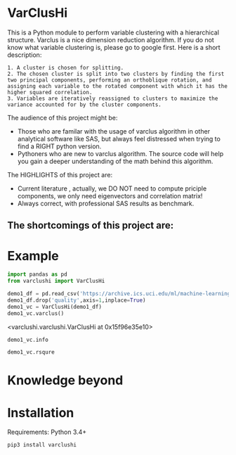 # VarClusHi

This is a Python module to perform variable clustering with a hierarchical structure. Varclus is a nice dimension reduction algorithm. If you do not know what variable clustering is, please go to google first. Here is a short description:

 ```
1. A cluster is chosen for splitting.
2. The chosen cluster is split into two clusters by finding the first two principal components, performing an orthoblique rotation, and assigning each variable to the rotated component with which it has the higher squared correlation.
3. Variables are iteratively reassigned to clusters to maximize the variance accounted for by the cluster components.
```

The audience of this project might be:
- Those who are familar with the usage of varclus algorithm in other analytical software like SAS, but always feel distressed when trying to find a RIGHT python version.
- Pythoners who are new to varclus algorithm. The source code will help you gain a deeper understanding of the math behind this algorithm.

The HIGHLIGHTS of this project are:
- Current literature , actually, we DO NOT need to compute priciple components, we only need eigenvectors and correlation matrix! 
- Always correct, with professional SAS results as benchmark.

The shortcomings of this project are:
- 




# Example

```python
import pandas as pd
from varclushi import VarClusHi
```


```python
demo1_df = pd.read_csv('https://archive.ics.uci.edu/ml/machine-learning-databases/wine-quality/winequality-red.csv', sep=';')
demo1_df.drop('quality',axis=1,inplace=True)
demo1_vc = VarClusHi(demo1_df)
demo1_vc.varclus()
```

<varclushi.varclushi.VarClusHi at 0x15f96e35e10>




```python
demo1_vc.info
```

```python
demo1_vc.rsqure
```



# Knowledge beyond



# Installation

Requirements: Python 3.4+

```
pip3 install varclushi
```
 
